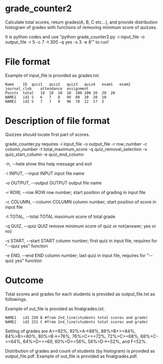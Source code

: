 # grade_counter2
Calculate total scores, return grades(A, B, C etc...), and provide distribution histogram of grades with functions of removing minimum score of quizzes.

It is python codes and use "python grade_counter2.py -i input_file -o output_file -r 5 -c 7 -t 300 -q yes -s 3 -e 8'" to run!

# File format
Example of input_file is provided as grades.txt. 

	Name	ID	quiz1	quiz2	quiz3	quiz4	exam1	exam2	journal_club	attendance	assignment	
	Points	total	10	10	10	10	100	100	20	20	20	
	NAME1	id1	5	6	7	8	99	80	20	20	10	
	NAME2	id2	5	7	7	9	96	78	12	17	5	

# Description of file format
Quizzes should locate first part of scores. 

grade_counter.py requires -i input_file -o output_file -r row_number -c column_number -t total_maximum_score -q quiz_removal_selection <optional> -s quiz_start_column -e quiz_end_column 
 
 -h, --hele   show this help message and exit
 
 -i INPUT, --input INPUT    input file name
 
 -o OUTPUT, --output OUTPUT    output file name
 
 -r ROW, --row ROW     row number; start position of grading in input file
 
 -c COLUMN, --column COLUMN   column number; start position of score in input file
 
 -t TOTAL, --total TOTAL    maximum score of total grade
 
 -q QUIZ, --quiz QUIZ    remove minimum score of quiz or not(answer; yes or no)
 
 -s START, --start START    column number; first quiz in input file, requires for "--quiz yes" function
 
 -e END, --end END    column number; last quiz in input file, requires for "--quiz yes" function


# Outcome

Total scores and grades for each students is provided as output_file.txt as followings.

Example of out_file is provided as finalgrades.txt. 

	NAME1	id1 250	B #from 2nd_line(students total scores and grade)
	NAME2	id2 231	C #from 2nd_line(students total scores and grade)

Setting of grades are A>=92%, 92%>A->88%, 88%>B+>=84%, 84%>B>=80%, 80%>B->=76%, 76%>C+>=72%, 72%>C>=68%, 68%>C->=64%, 64%>D+>=60, 60%>D>=56%, 56%>D->=52%, and F<52%.

Distribution of grades and count of students (by histogram) is provided as output_file.pdf. Example of out_file is provided as finalgrades.pdf. 


